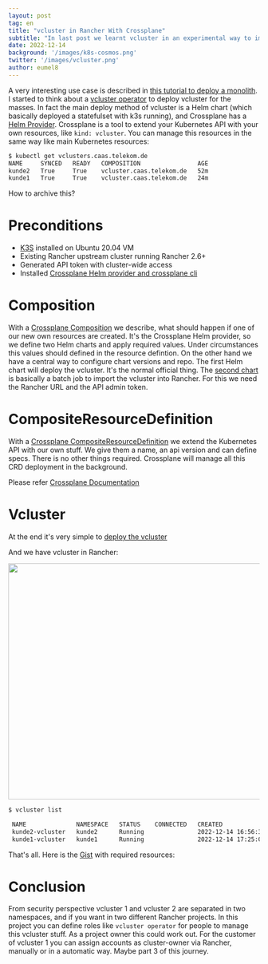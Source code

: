 ```yaml
---
layout: post
tag: en
title: "vcluster in Rancher With Crossplane"
subtitle: "In last post we learnt vcluster in an experimental way to implement in Rancher. Now we automate things and extend our services with Crossplane"
date: 2022-12-14
background: '/images/k8s-cosmos.png'
twitter: '/images/vcluster.png'
author: eumel8
---
```


A very interesting use case is described in [this tutorial to deploy a monolith](https://github.com/salaboy/from-monolith-to-k8s/tree/main/platform/crossplane-vcluster). I started to think about a [vcluster operator](https://github.com/eumel8/vcluster-operator) to deploy vcluster for the masses. In fact the main deploy method of vcluster is a Helm chart (which basically deployed a statefulset with k3s running), and Crossplane has a [Helm Provider](https://github.com/crossplane-contrib/provider-helm).
Crossplane is a tool to extend your Kubernetes API with your own resources, like `kind: vcluster`. You can manage this
resources in the same way like main Kubernetes resources:

```bash
$ kubectl get vclusters.caas.telekom.de
NAME     SYNCED   READY   COMPOSITION                AGE
kunde2   True     True    vcluster.caas.telekom.de   52m
kunde1   True     True    vcluster.caas.telekom.de   24m
```

How to archive this? 

# Preconditions

* <a href="https://k3s.io/">K3S</a> installed on Ubuntu 20.04 VM
* Existing Rancher upstream cluster running Rancher 2.6+
* Generated API token with cluster-wide access
* Installed [Crossplane Helm provider and crossplane cli](https://gist.github.com/eumel8/c08a17fd259c98f6de832bdcdf87a263#file-00_vcluster_crossplane-md)

# Composition

With a [Crossplane Composition](https://gist.github.com/eumel8/c08a17fd259c98f6de832bdcdf87a263#file-01_composition-yaml) we describe, what should happen if one of our new own resources are created.
It's the Crossplane Helm provider, so we define two Helm charts and apply required values. Under circumstances this
values should defined in the resource defintion. On the other hand we have a central way to configure chart versions
and repo.
The first Helm chart will deploy the vcluster. It's the normal official thing.
The [second chart](https://github.com/mcsps/helm-charts/tree/master/charts/rancher-cluster) is basically a batch job
to import the vcluster into Rancher. For this we need the Rancher URL and the API admin token.

# CompositeResourceDefinition

With a [Crossplane CompositeResourceDefinition](https://gist.github.com/eumel8/c08a17fd259c98f6de832bdcdf87a263#file-02_compositeresourcedefinition-yaml) we extend the Kubernetes API with our own stuff. We give them
a name, an api version and can define specs. There is no other things required. Crossplane will manage all
this CRD deployment in the background.

Please refer [Crossplane Documentation](https://github.com/crossplane/crossplane/blob/master/docs/concepts/composition.md)

# Vcluster

At the end it's very simple to [deploy the vcluster](https://gist.github.com/eumel8/c08a17fd259c98f6de832bdcdf87a263#file-03_vcluster-yaml)

And we have vcluster in Rancher:

<img src="/blog/images/2022-12-14.png" width="1328" height="473" />

```bash
$ vcluster list

 NAME              NAMESPACE   STATUS    CONNECTED   CREATED                         AGE        CONTEXT
 kunde2-vcluster   kunde2      Running               2022-12-14 16:56:33 +0100 CET   1h14m26s   local
 kunde1-vcluster   kunde1      Running               2022-12-14 17:25:07 +0100 CET   45m52s     local
```

That's all. Here is the [Gist](https://gist.github.com/eumel8/c08a17fd259c98f6de832bdcdf87a263) with required resources:

<script src="https://gist.github.com/eumel8/c08a17fd259c98f6de832bdcdf87a263.js"></script>

# Conclusion

From security perspective vcluster 1 and vcluster 2 are separated in two namespaces, and if you want
in two different Rancher projects. In this project you can define roles like `vcluster operator` for people
to manage this vcluster stuff. As a project owner this could work out.
For the customer of vcluster 1 you can assign accounts as cluster-owner via Rancher, manually or in a automatic way.
Maybe part 3 of this journey.

